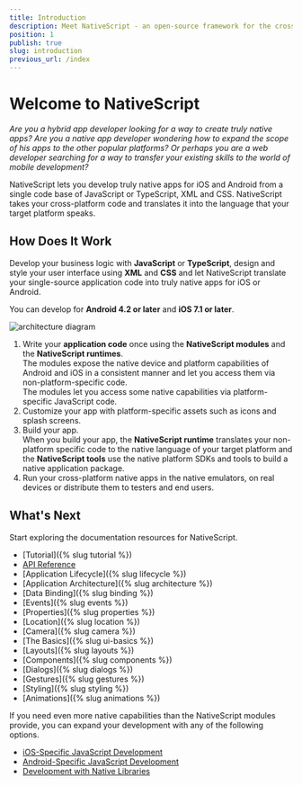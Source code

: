 ```yaml
---
title: Introduction
description: Meet NativeScript - an open-source framework for the cross-platform development of truly native apps.
position: 1
publish: true
slug: introduction
previous_url: /index
---
```


# Welcome to NativeScript

*Are you a hybrid app developer looking for a way to create truly native apps? Are you a native app developer wondering how to expand the scope of his apps to the other popular platforms? Or perhaps you are a web developer searching for a way to transfer your existing skills to the world of mobile development?*

NativeScript lets you develop truly native apps for iOS and Android from a single code base of JavaScript or TypeScript, XML and CSS. NativeScript takes your cross-platform code and translates it into the language that your target platform speaks.

## How Does It Work

Develop your business logic with **JavaScript** or **TypeScript**, design and style your user interface using **XML** and **CSS** and let NativeScript translate your single-source application code into truly native apps for iOS or Android.

You can develop for **Android 4.2 or later** and **iOS 7.1 or later**.

![architecture diagram](https://docs.nativescript.org/img/architecture.png "architecture diagram")

1. Write your **application code** once using the **NativeScript modules** and the **NativeScript runtimes**.<br/>The modules expose the native device and platform capabilities of Android and iOS in a consistent manner and let you access them via non-platform-specific code.<br/>The modules let you access some native capabilities via platform-specific JavaScript code.
1. Customize your app with platform-specific assets such as icons and splash screens.
1. Build your app.<br/>When you build your app, the **NativeScript runtime** translates your non-platform specific code to the native language of your target platform and the **NativeScript tools** use the native platform SDKs and tools to build a native application package.
1. Run your cross-platform native apps in the native emulators, on real devices or distribute them to testers and end users.

## What's Next

Start exploring the documentation resources for NativeScript.

* [Tutorial]({% slug tutorial %})
* [API Reference](http://docs.nativescript.org/ApiReference/application/README.md)
* [Application Lifecycle]({% slug lifecycle %})
* [Application Architecture]({% slug architecture %})
* [Data Binding]({% slug binding %})
* [Events]({% slug events %})
* [Properties]({% slug properties %})
* [Location]({% slug location %})
* [Camera]({% slug camera %})
* [The Basics]({% slug ui-basics %})
* [Layouts]({% slug layouts %})
* [Components]({% slug components %})
* [Dialogs]({% slug dialogs %})
* [Gestures]({% slug gestures %})
* [Styling]({% slug styling %})
* [Animations]({% slug animations %})

If you need even more native capabilities than the NativeScript modules provide, you can expand your development with any of the following options.

* [iOS-Specific JavaScript Development](https://docs.nativescript.org/runtimes/ios/Overview.md)
* [Android-Specific JavaScript Development](https://docs.nativescript.org/runtimes/android/overview.md)
* [Development with Native Libraries](https://github.com/NativeScript/nativescript-cli)
